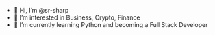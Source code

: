 - 👋 Hi, I’m @sr-sharp
- 👀 I’m interested in Business, Crypto, Finance
- 🌱 I’m currently learning Python and becoming a Full Stack Developer
